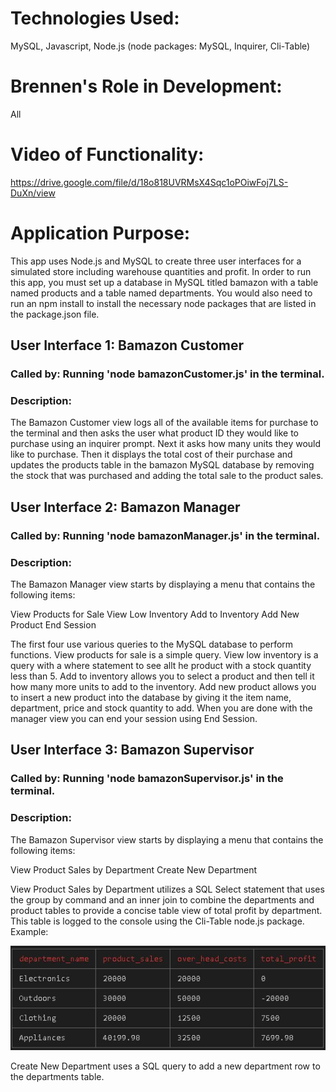 #   Technologies Used:  
MySQL, Javascript, Node.js (node packages: MySQL, Inquirer, Cli-Table)

#   Brennen's Role in Development: 
All

#   Video of Functionality:
https://drive.google.com/file/d/18o818UVRMsX4Sqc1oPOiwFoj7LS-DuXn/view

#   Application Purpose: 
This app uses Node.js and MySQL to create three user interfaces for a simulated store including warehouse quantities and profit.  In order to run this app, you must set up a database in MySQL titled bamazon with a table named products and a table named departments.  You would also need to run an npm install to install the necessary node packages that are listed in the package.json file.

## User Interface 1: Bamazon Customer 

### Called by:  Running 'node bamazonCustomer.js' in the terminal.

### Description: 
The Bamazon Customer view logs all of the available items for purchase to the terminal and then asks the user what product ID they would like to purchase using an inquirer prompt.  Next it asks how many units they would like to purchase.  Then it displays the total cost of their purchase and updates the products table in the bamazon MySQL database  by removing the stock that was purchased and adding the total sale to the product sales.

## User Interface 2: Bamazon Manager

### Called by:  Running 'node bamazonManager.js' in the terminal.

### Description:  
The Bamazon Manager view starts by displaying a menu that contains the following items: 

View Products for Sale
View Low Inventory
Add to Inventory
Add New Product
End Session

The first four use various queries to the MySQL database to perform functions.   View products for sale is a simple query.  View low inventory is a query with a where statement to see allt he product with a stock quantity less than 5.  Add to inventory allows you to select a product and then tell it how many more units to add to the inventory.  Add new product allows you to insert a new product into the database by giving it the item name, department, price and stock quantity to add.  When you are done with the manager view you can end your session using End Session.


## User Interface 3: Bamazon Supervisor

### Called by:  Running 'node bamazonSupervisor.js' in the terminal.

### Description:  
The Bamazon Supervisor view starts by displaying a menu that contains the following items: 

View Product Sales by Department
Create New Department

View Product Sales by Department utilizes a SQL Select statement that uses the group by command and an inner join to combine the departments and product tables to provide a concise table view of total profit by department.  This table is logged to the console using the Cli-Table node.js package.  Example:

![Table Image](/images/table.JPG)


Create New Department uses a SQL query to add a new department row to the departments table.
